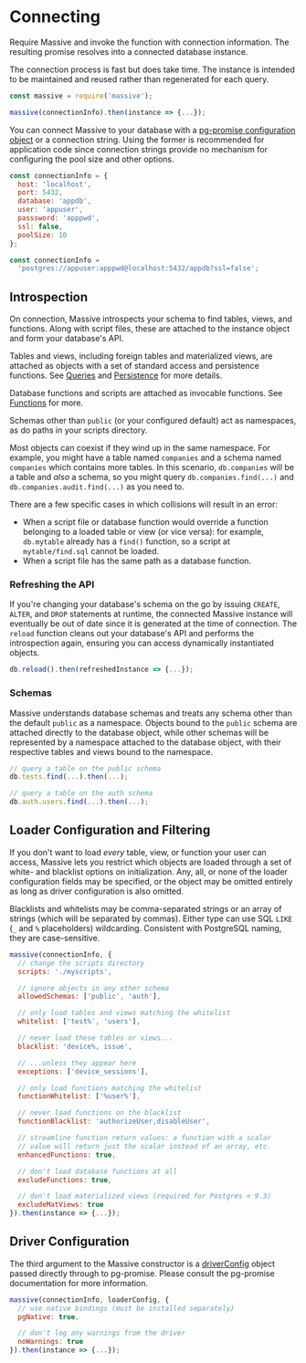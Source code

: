 # Connecting

Require Massive and invoke the function with connection information. The resulting promise resolves into a connected database instance.

The connection process is fast but does take time. The instance is intended to be maintained and reused rather than regenerated for each query.

```javascript
const massive = require('massive');

massive(connectionInfo).then(instance => {...});
```

You can connect Massive to your database with a [pg-promise configuration object](https://github.com/vitaly-t/pg-promise/wiki/Connection-Syntax#configuration-object) or a connection string. Using the former is recommended for application code since connection strings provide no mechanism for configuring the pool size and other options.

```javascript
const connectionInfo = {
  host: 'localhost',
  port: 5432,
  database: 'appdb',
  user: 'appuser',
  passsword: 'apppwd',
  ssl: false,
  poolSize: 10
};
```

```javascript
const connectionInfo =
  'postgres://appuser:apppwd@localhost:5432/appdb?ssl=false';
```

## Introspection

On connection, Massive introspects your schema to find tables, views, and functions. Along with script files, these are attached to the instance object and form your database's API.

Tables and views, including foreign tables and materialized views, are attached as objects with a set of standard access and persistence functions. See [Queries](/queries) and [Persistence](/persistence) for more details.

Database functions and scripts are attached as invocable functions. See [Functions](/functions) for more.

Schemas other than `public` (or your configured default) act as namespaces, as do paths in your scripts directory.

Most objects can coexist if they wind up in the same namespace. For example, you might have a table named `companies` and a schema named `companies` which contains more tables. In this scenario, `db.companies` will be a table and _also_ a schema, so you might query `db.companies.find(...)` and `db.companies.audit.find(...)` as you need to.

There are a few specific cases in which collisions will result in an error:

* When a script file or database function would override a function belonging to a loaded table or view (or vice versa): for example, `db.mytable` already has a `find()` function, so a script at `mytable/find.sql` cannot be loaded.
* When a script file has the same path as a database function.

### Refreshing the API

If you're changing your database's schema on the go by issuing `CREATE`, `ALTER`, and `DROP` statements at runtime, the connected Massive instance will eventually be out of date since it is generated at the time of connection. The `reload` function cleans out your database's API and performs the introspection again, ensuring you can access dynamically instantiated objects.

```javascript
db.reload().then(refreshedInstance => {...});
```

### Schemas

Massive understands database schemas and treats any schema other than the default `public` as a namespace. Objects bound to the `public` schema are attached directly to the database object, while other schemas will be represented by a namespace attached to the database object, with their respective tables and views bound to the namespace.

```javascript
// query a table on the public schema
db.tests.find(...).then(...);

// query a table on the auth schema
db.auth.users.find(...).then(...);
```

## Loader Configuration and Filtering

If you don't want to load _every_ table, view, or function your user can access, Massive lets you restrict which objects are loaded through a set of white- and blacklist options on initialization. Any, all, or none of the loader configuration fields may be specified, or the object may be omitted entirely as long as driver configuration is also omitted.

Blacklists and whitelists may be comma-separated strings or an array of strings (which will be separated by commas). Either type can use SQL `LIKE` (`_` and `%` placeholders) wildcarding. Consistent with PostgreSQL naming, they are case-sensitive.

```javascript
massive(connectionInfo, {
  // change the scripts directory
  scripts: './myscripts',

  // ignore objects in any other schema
  allowedSchemas: ['public', 'auth'],   

  // only load tables and views matching the whitelist
  whitelist: ['test%', 'users'],

  // never load these tables or views...
  blacklist: 'device%, issue',

  // ...unless they appear here
  exceptions: ['device_sessions'],

  // only load functions matching the whitelist
  functionWhitelist: ['%user%'],

  // never load functions on the blacklist
  functionBlacklist: 'authorizeUser,disableUser',

  // streamline function return values: a function with a scalar
  // value will return just the scalar instead of an array, etc.
  enhancedFunctions: true,

  // don't load database functions at all
  excludeFunctions: true,

  // don't load materialized views (required for Postgres < 9.3)
  excludeMatViews: true
}).then(instance => {...});
```

## Driver Configuration

The third argument to the Massive constructor is a [driverConfig](https://vitaly-t.github.io/pg-promise/module-pg-promise.html) object passed directly through to pg-promise. Please consult the pg-promise documentation for more information.

```javascript
massive(connectionInfo, loaderConfig, {
  // use native bindings (must be installed separately)
  pgNative: true,

  // don't log any warnings from the driver
  noWarnings: true
}).then(instance => {...});
```
